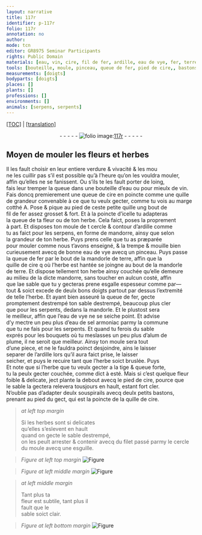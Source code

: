 ```yaml
---
layout: narrative
title: 117r
identifier: p-117r
folio: 117r
annotation: no
author:
mode: tcn
editor: GR8975 Seminar Participants
rights: Public Domain
materials: [eau, vin, cire, fil de fer, ardille, eau de vye, fer, terre, eau de sel armoniac, la commune, alum de plume]
tools: [bouteille, moule, pinceau, queue de fer, pied de cire,, bastons, quille de cire, filet, esguille]
measurements: [doigts]
bodyparts: [doigts]
places: []
plants: []
professions: []
environments: []
animals: [serpens, serpents]
---
```


 <p><a href="{{ site.baseurl }}/normalized/">[TOC]</a> | <a href="{{ site.baseurl }}/texts/p-117r_tl/" target="_blank">[translation]</a></p><div class="folio" align="center">- - - - - <a href="http://gallica.bnf.fr/ark:/12148/btv1b10500001g/f239.image" target="_blank"><img src="https://cu-mkp.github.io/2017-workshop-edition/assets/photo-icon.png" alt="folio image: " style="display:inline-block; margin-bottom:-3px;"/>117r</a> - - - - - </div>  
  

## Moyen de mouler les fleurs et herbes

 
Il les fault choisir en leur entiere verdure & vivacité & <span class="del">les mou</span><br/> ne les cuillir pas s’il est possible qu’à l’heure qu’on les vouldra mouler,<br/> affin qu’elles ne se fanissent. Ou s’ils te les fault porter de loing,<br/> fais leur tremper la queue dans une <span class="tl">bouteille</span> <span class="add">d’<span class="m">eau</span></span> ou pour mieulx de <span class="m">vin</span>.<br/> Fais doncq premierement une queue de <span class="m">cire</span> en poincte co<span class="exp">mm</span>e une quille<br/> de grandeur convenable à ce que tu veulx gecter, co<span class="exp">mm</span>e tu vois au marge<br/> cotthé A. Pose & pique au pied de ceste petite quille ung bout de<br/> <span class="m">fil de fer</span> assez grosset & fort. Et à la poincte d’icelle tu adapteras<br/> la queue de ta fleur ou de ton herbe. Cela faict, poses la proprem<span class="exp">ent</span><br/> à part. Et disposes ton <span class="del"><span class="tl">moule</span> de t</span> cercle & contour d’<span class="m">ardille</span> co<span class="exp">mm</span>e<br/> tu as faict pour les <span class="al">serpens</span>, en forme de <span class="mu">mandorre</span>, <span class="del">ainsy que</span> selon<br/> la grandeur de ton herbe. Puys prens celle que tu as præparée<br/> pour mouler co<span class="exp">mm</span>e nous t’avons enseigné, & la trempe & mouille bien<br/> curieusement avecq de bonne <span class="m">eau <span class="add">de vye</span></span> avecq un <span class="tl">pinceau</span>. Puys passe<br/> la <span class="tl">queue de <span class="m">fer</span></span> par le bout de la <span class="mu">mandorle</span> de <span class="m">terre</span>, affin que la<br/> quille de <span class="m">cire</span> <span class="del">q</span> où l’herbe est hantée se joingne au bout de la <span class="mu">mandorle</span><br/> de <span class="m">terre</span>. Et dispose tellement ton herbe ainsy couchée qu’elle demeure<br/> au milieu de la dicte <span class="mu">mandorre</span>, sans toucher en aulcun costé, affin<br/> que l<span class="del">a</span>e sable que tu y gecteras prene esgalle espesseur <span class="del">co<span class="exp">mm</span>e</span> par—<br/> tout & <span class="del">soict</span> <span class="add">excede</span> de deulx bons <span class="ms"><span class="bp">doigts</span></span> partout par dessus l’extremité<br/> de <span class="del">telle</span> l’herbe. Et ayant bien asseuré la <span class="tl">queue de <span class="m">fer</span></span>, gecte<br/> promptement <span class="del">destrempé</span> ton sable destrempé, beaucoup plus cler<br/> que pour les <span class="al">serpents</span>, dedans la <span class="mu">mandorle</span>. Et le plustost sera<br/> le meilleur, affin que l’<span class="m">eau de vye</span> ne se seiche point. Et advise<br/> d’y mectre un peu plus d’<span class="m">eau de sel armoniac</span> parmy <span class="m">la commune</span><br/> que tu ne fais pour les <span class="al">serpents</span>. Et quand tu ferois du sable<br/> exprés pour les bouquets où tu meslasses un peu plus d’<span class="m">alum de<br/> plume</span>, il ne seroit que meilleur. Ainsy ton <span class="tl">moule</span> sera tout<br/> d’une piece, et ne le fauldra poinct desjoindre, ains le <span class="del">laisser</span><br/> separer de l’<span class="m">ardille</span> lors qu’il aura faict prise, le laisser<br/> seicher, et puys le recuire tant que l’herbe soict bruslée. <span class="del">Puys</span><br/> Et note que si l’herbe que tu veulx gecter a la tige & queue forte,<br/> tu la peulx gecter couchée, co<span class="exp">mm</span>e dict à esté. Mais si c’est quelque <span class="add">fleur</span><br/> foible & delicate, <span class="del">ject</span> plante la debout avecq le <span class="tl">pied de <span class="m">cire</span>,</span> pource que<br/> le sable la <span class="del">gectera</span> relevera tousjours en hault, esta<span class="exp">n</span>t fort cler.<br/> N’oublie pas d’adapter deulx souspirails avecq deulx petits <span class="tl">bastons</span>,<br/> prenant au pied du gect, qui est la poincte de la <span class="tl">quille de <span class="m">cire</span></span>.
 
> *at left top margin*
> 
> 
>   Si les herbes sont si delicates<br/> qu’elles s’eslevent en hault<br/> quand on gecte le sable destrempé,<br/> on les peult arrester & contenir avecq du <span class="tl">filet</span> passé parmy le cercle du <span class="tl">moule</span> avecq une <span class="tl">esguille</span>.
 
> *Figure*
> *at left top margin*
> <a href="https://drive.google.com/open?id=0B9-oNrvWdlO5WnpBbm8wN2gyTWs" target="_blank"><img src="https://cu-mkp.github.io/GR8975-edition/assets/photo-icon.png" alt="Figure" style="display:inline-block; margin-bottom:-3px;"/></a>
 
> *Figure*
> *at left middle margin*
> <a href="https://drive.google.com/open?id=0B9-oNrvWdlO5VURRYzlWOFByNzQ" target="_blank"><img src="https://cu-mkp.github.io/GR8975-edition/assets/photo-icon.png" alt="Figure" style="display:inline-block; margin-bottom:-3px;"/></a>
 
> *at left middle margin*
> 
> 
>   Tant plus ta<br/> fleur est subtile, tant plus il<br/> fault que le<br/> sable soict clair.
 
> *Figure*
> *at left bottom margin*
> <a href="https://drive.google.com/open?id=0B9-oNrvWdlO5dVB5bzVUWWJuS0U" target="_blank"><img src="https://cu-mkp.github.io/GR8975-edition/assets/photo-icon.png" alt="Figure" style="display:inline-block; margin-bottom:-3px;"/></a>
 
 